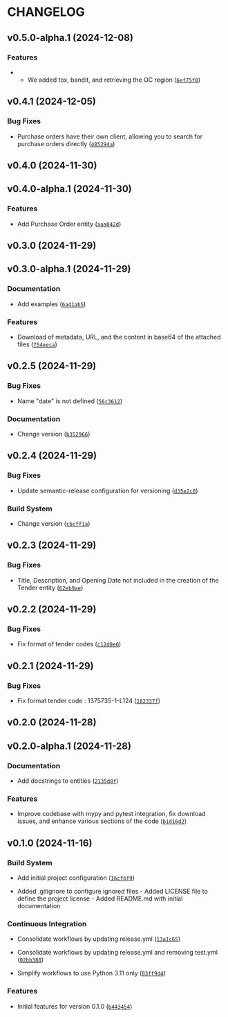 # CHANGELOG


## v0.5.0-alpha.1 (2024-12-08)

### Features

- - We added tox, bandit, and retrieving the OC region
  ([`6ef75f8`](https://github.com/nguaman/licitpy/commit/6ef75f85337f13f57a6f43ac265cba8c342402a8))


## v0.4.1 (2024-12-05)

### Bug Fixes

- Purchase orders have their own client, allowing you to search for purchase orders directly
  ([`485294a`](https://github.com/nguaman/licitpy/commit/485294ae1753f733ab02cd62692e159cc63ec677))


## v0.4.0 (2024-11-30)


## v0.4.0-alpha.1 (2024-11-30)

### Features

- Add Purchase Order entity
  ([`aaa042d`](https://github.com/nguaman/licitpy/commit/aaa042d8bf9a55a4e8c459413fa066d31026d488))


## v0.3.0 (2024-11-29)


## v0.3.0-alpha.1 (2024-11-29)

### Documentation

- Add examples
  ([`6a41ab5`](https://github.com/nguaman/licitpy/commit/6a41ab5ff3bb52cb1189fdbc4d5e327b68447ddf))

### Features

- Download of metadata, URL, and the content in base64 of the attached files
  ([`754eeca`](https://github.com/nguaman/licitpy/commit/754eecae6e72745efc6dd92028c78f06a8fa55c1))


## v0.2.5 (2024-11-29)

### Bug Fixes

- Name "date" is not defined
  ([`56c3612`](https://github.com/nguaman/licitpy/commit/56c3612a5cbc5e860113b3803292d5c3bcbb6a5a))

### Documentation

- Change version
  ([`b352966`](https://github.com/nguaman/licitpy/commit/b352966ad7fbbe19a4a70a65cb0a39ef69656911))


## v0.2.4 (2024-11-29)

### Bug Fixes

- Update semantic-release configuration for versioning
  ([`d35e2c0`](https://github.com/nguaman/licitpy/commit/d35e2c062129b47349229d79dd5d9ccb9d04c21f))

### Build System

- Change version
  ([`cbcff1a`](https://github.com/nguaman/licitpy/commit/cbcff1a493b06a94ef6d1e951624fb118fa33aae))


## v0.2.3 (2024-11-29)

### Bug Fixes

- Title, Description, and Opening Date not included in the creation of the Tender entity
  ([`62eb9ae`](https://github.com/nguaman/licitpy/commit/62eb9aecb4804ddcf8c26db535a3f826464c163b))


## v0.2.2 (2024-11-29)

### Bug Fixes

- Fix format of tender codes
  ([`c12d0e0`](https://github.com/nguaman/licitpy/commit/c12d0e03b1b88a3d502773901e57133461310435))


## v0.2.1 (2024-11-29)

### Bug Fixes

- Fix format tender code : 1375735-1-L124
  ([`182337f`](https://github.com/nguaman/licitpy/commit/182337f8e24b9ca532322500d497f6cc14977beb))


## v0.2.0 (2024-11-28)


## v0.2.0-alpha.1 (2024-11-28)

### Documentation

- Add docstrings to entities
  ([`2135d8f`](https://github.com/nguaman/licitpy/commit/2135d8f8edcd4ca3c5339456e256d32aa2d194c6))

### Features

- Improve codebase with mypy and pytest integration, fix download issues, and enhance various
  sections of the code
  ([`b1d16d2`](https://github.com/nguaman/licitpy/commit/b1d16d28d673bc61dd9d787ae1c340273f474f25))


## v0.1.0 (2024-11-16)

### Build System

- Add initial project configuration
  ([`16cf6f9`](https://github.com/nguaman/licitpy/commit/16cf6f9f3ce65c583fc67e0d772a69c8aa58697f))

- Added .gitignore to configure ignored files - Added LICENSE file to define the project license -
  Added README.md with initial documentation

### Continuous Integration

- Consolidate workflows by updating release.yml
  ([`13a1c65`](https://github.com/nguaman/licitpy/commit/13a1c65a2976f8000a333ccc7689da79c9aef07f))

- Consolidate workflows by updating release.yml and removing test.yml
  ([`02bb388`](https://github.com/nguaman/licitpy/commit/02bb388d4c24f25a49e9b04feec1631d7f0f1349))

- Simplify workflows to use Python 3.11 only
  ([`03ff9d4`](https://github.com/nguaman/licitpy/commit/03ff9d4953d88149ed584aaba13aea8bd4516943))

### Features

- Initial features for version 0.1.0
  ([`b443454`](https://github.com/nguaman/licitpy/commit/b443454c1aebe876af7775dee3c295f46d9f1a4b))
